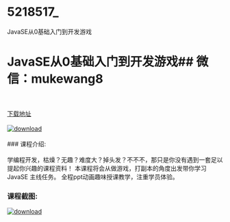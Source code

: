 # 5218517_
JavaSE从0基础入门到开发游戏
# JavaSE从0基础入门到开发游戏## 微信：mukewang8
<br/></br>[下载地址](http://www.36tz.cn/article/5218517 "下载地址")
<br/></br>[![download](http://36tz.cn/muke_img/2021_02_1-65-300x179.png "下载地址")](http://www.36tz.cn/article/5218517 "下载地址")
<br/></br>### 课程介绍:<br/></br>学编程开发，枯燥？无趣？难度大？掉头发？不不不，那只是你没有遇到一套足以提起你兴趣的课程资料！ 本课程将会从做游戏，打副本的角度出发带你学习JavaSE 主线任务。
全程ppt动画趣味授课教学，注重学员体验。

### 课程截图:
[![download](http://36tz.cn/muke_img/2021_02_2-69.png "下载地址")](http://www.36tz.cn/article/5218517 "下载地址")
